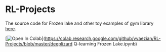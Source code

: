 # RL-Projects
The source code for Frozen lake and other toy examples of gym library [here](https://github.com/openai/gym/tree/master/gym/envs/toy_text).

[![Open In Colab](https://colab.research.google.com/assets/colab-badge.svg)](https://colab.research.google.com/github/vvaezian/RL-Projects/blob/master/deeplizard Q-learning Frozen Lake.ipynb)
